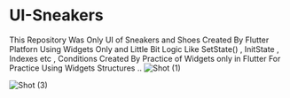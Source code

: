 # UI-Sneakers
This  Repository  Was  Only  UI  of  Sneakers  and  Shoes  Created  By  Flutter  Platforn  Using  Widgets  Only  and  Little  Bit  Logic  Like  SetState()  , InitState , Indexes etc , Conditions  Created  By  Practice  of  Widgets  only in  Flutter  For  Practice  Using  Widgets  Structures  ..
![Shot (1)](https://github.com/ApurvMalani/UI-Sneakers/assets/123534851/3ab9404f-a6a9-46e2-9904-4a231324d856)

![Shot (3)](https://github.com/ApurvMalani/UI-Sneakers/assets/123534851/47f51729-215e-41e1-b11d-1532f8c4edaa)

